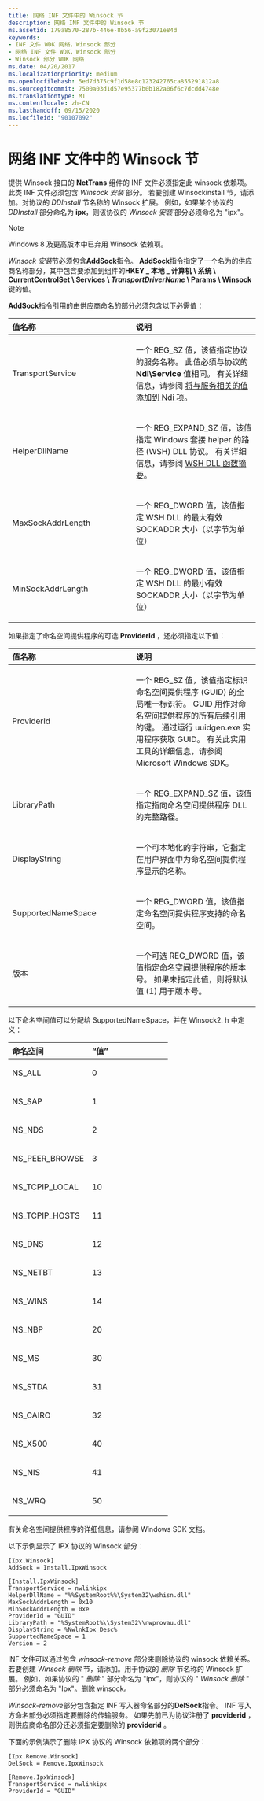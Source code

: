 ```yaml
---
title: 网络 INF 文件中的 Winsock 节
description: 网络 INF 文件中的 Winsock 节
ms.assetid: 179a8570-287b-446e-8b56-a9f23071e84d
keywords:
- INF 文件 WDK 网络，Winsock 部分
- 网络 INF 文件 WDK，Winsock 部分
- Winsock 部分 WDK 网络
ms.date: 04/20/2017
ms.localizationpriority: medium
ms.openlocfilehash: 5ed7d375c9f1d58e8c123242765ca855291812a8
ms.sourcegitcommit: 7500a03d1d57e95377b0b182a06f6c7dcdd4748e
ms.translationtype: MT
ms.contentlocale: zh-CN
ms.lasthandoff: 09/15/2020
ms.locfileid: "90107092"
---
```

# <a name="winsock-sections-in-a-network-inf-file"></a>网络 INF 文件中的 Winsock 节




提供 Winsock 接口的 **NetTrans** 组件的 INF 文件必须指定此 winsock 依赖项。 此类 INF 文件必须包含 *Winsock 安装* 部分。 若要创建 Winsockinstall 节，请添加。对协议的 *DDInstall* 节名称的 Winsock 扩展。 例如，如果某个协议的 *DDInstall* 部分命名为 **ipx**，则该协议的 *Winsock 安装* 部分必须命名为 "ipx"。

> [!NOTE] 
> Windows 8 及更高版本中已弃用 Winsock 依赖项。


*Winsock 安装*节必须包含**AddSock**指令。 **AddSock**指令指定了一个名为的供应商名称部分，其中包含要添加到组件的**HKEY \_ 本地 \_ 计算机 \\ 系统 \\ CurrentControlSet \\ Services \\ *TransportDriverName* \\ Params \\ Winsock**键的值。

**AddSock**指令引用的由供应商命名的部分必须包含以下必需值：

<table>
<colgroup>
<col width="50%" />
<col width="50%" />
</colgroup>
<thead>
<tr class="header">
<th align="left">值名称</th>
<th align="left">说明</th>
</tr>
</thead>
<tbody>
<tr class="odd">
<td align="left"><p>TransportService</p></td>
<td align="left"><p>一个 REG_SZ 值，该值指定协议的服务名称。 此值必须与协议的 <strong>Ndi\Service</strong> 值相同。 有关详细信息，请参阅 <a href="adding-service-related-values-to-the-ndi-key.md" data-raw-source="[Adding Service-Related Values to the Ndi Key](adding-service-related-values-to-the-ndi-key.md)">将与服务相关的值添加到 Ndi 项</a>。</p></td>
</tr>
<tr class="even">
<td align="left"><p>HelperDllName</p></td>
<td align="left"><p>一个 REG_EXPAND_SZ 值，该值指定 Windows 套接 helper 的路径 (WSH) DLL 协议。 有关详细信息，请参阅 <a href="/previous-versions/windows/hardware/network/ff566260(v=vs.85)" data-raw-source="[WSH DLL Function Summary](/previous-versions/windows/hardware/network/ff566260(v=vs.85))">WSH DLL 函数摘要</a>。</p></td>
</tr>
<tr class="odd">
<td align="left"><p>MaxSockAddrLength</p></td>
<td align="left"><p>一个 REG_DWORD 值，该值指定 WSH DLL 的最大有效 SOCKADDR 大小（以字节为单位）</p></td>
</tr>
<tr class="even">
<td align="left"><p>MinSockAddrLength</p></td>
<td align="left"><p>一个 REG_DWORD 值，该值指定 WSH DLL 的最小有效 SOCKADDR 大小（以字节为单位）</p></td>
</tr>
</tbody>
</table>

 

如果指定了命名空间提供程序的可选 **ProviderId** ，还必须指定以下值：

<table>
<colgroup>
<col width="50%" />
<col width="50%" />
</colgroup>
<thead>
<tr class="header">
<th align="left">值名称</th>
<th align="left">说明</th>
</tr>
</thead>
<tbody>
<tr class="odd">
<td align="left"><p>ProviderId</p></td>
<td align="left"><p>一个 REG_SZ 值，该值指定标识命名空间提供程序 (GUID) 的全局唯一标识符。 GUID 用作对命名空间提供程序的所有后续引用的键。 通过运行 uuidgen.exe 实用程序获取 GUID。 有关此实用工具的详细信息，请参阅 Microsoft Windows SDK。</p></td>
</tr>
<tr class="even">
<td align="left"><p>LibraryPath</p></td>
<td align="left"><p>一个 REG_EXPAND_SZ 值，该值指定指向命名空间提供程序 DLL 的完整路径。</p></td>
</tr>
<tr class="odd">
<td align="left"><p>DisplayString</p></td>
<td align="left"><p>一个可本地化的字符串，它指定在用户界面中为命名空间提供程序显示的名称。</p></td>
</tr>
<tr class="even">
<td align="left"><p>SupportedNameSpace</p></td>
<td align="left"><p>一个 REG_DWORD 值，该值指定命名空间提供程序支持的命名空间。</p></td>
</tr>
<tr class="odd">
<td align="left"><p>版本</p></td>
<td align="left"><p>一个可选 REG_DWORD 值，该值指定命名空间提供程序的版本号。 如果未指定此值，则将默认值 (1) 用于版本号。</p></td>
</tr>
</tbody>
</table>

 

以下命名空间值可以分配给 SupportedNameSpace，并在 Winsock2. h 中定义：

<table>
<colgroup>
<col width="50%" />
<col width="50%" />
</colgroup>
<thead>
<tr class="header">
<th align="left">命名空间</th>
<th align="left">“值”</th>
</tr>
</thead>
<tbody>
<tr class="odd">
<td align="left"><p>NS_ALL</p></td>
<td align="left"><p>0</p></td>
</tr>
<tr class="even">
<td align="left"><p>NS_SAP</p></td>
<td align="left"><p>1</p></td>
</tr>
<tr class="odd">
<td align="left"><p>NS_NDS</p></td>
<td align="left"><p>2</p></td>
</tr>
<tr class="even">
<td align="left"><p>NS_PEER_BROWSE</p></td>
<td align="left"><p>3</p></td>
</tr>
<tr class="odd">
<td align="left"><p>NS_TCPIP_LOCAL</p></td>
<td align="left"><p>10</p></td>
</tr>
<tr class="even">
<td align="left"><p>NS_TCPIP_HOSTS</p></td>
<td align="left"><p>11</p></td>
</tr>
<tr class="odd">
<td align="left"><p>NS_DNS</p></td>
<td align="left"><p>12</p></td>
</tr>
<tr class="even">
<td align="left"><p>NS_NETBT</p></td>
<td align="left"><p>13</p></td>
</tr>
<tr class="odd">
<td align="left"><p>NS_WINS</p></td>
<td align="left"><p>14</p></td>
</tr>
<tr class="even">
<td align="left"><p>NS_NBP</p></td>
<td align="left"><p>20</p></td>
</tr>
<tr class="odd">
<td align="left"><p>NS_MS</p></td>
<td align="left"><p>30</p></td>
</tr>
<tr class="even">
<td align="left"><p>NS_STDA</p></td>
<td align="left"><p>31</p></td>
</tr>
<tr class="odd">
<td align="left"><p>NS_CAIRO</p></td>
<td align="left"><p>32</p></td>
</tr>
<tr class="even">
<td align="left"><p>NS_X500</p></td>
<td align="left"><p>40</p></td>
</tr>
<tr class="odd">
<td align="left"><p>NS_NIS</p></td>
<td align="left"><p>41</p></td>
</tr>
<tr class="even">
<td align="left"><p>NS_WRQ</p></td>
<td align="left"><p>50</p></td>
</tr>
</tbody>
</table>

 

有关命名空间提供程序的详细信息，请参阅 Windows SDK 文档。

以下示例显示了 IPX 协议的 Winsock 部分：

```INF
[Ipx.Winsock]
AddSock = Install.IpxWinsock
 
[Install.IpxWinsock]
TransportService = nwlinkipx
HelperDllName = "%%SystemRoot%%\System32\wshisn.dll"
MaxSockAddrLength = 0x10
MinSockAddrLength = 0xe
ProviderId = "GUID"
LibraryPath = "%SystemRoot%\\System32\\nwprovau.dll"
DisplayString = %NwlnkIpx_Desc%
SupportedNameSpace = 1
Version = 2
```

INF 文件可以通过包含 *winsock-remove* 部分来删除协议的 winsock 依赖关系。 若要创建 *Winsock 删除* 节，请添加。用于协议的 *删除* 节名称的 Winsock 扩展。 例如，如果协议的 " *删除* " 部分命名为 "ipx"，则协议的 " *Winsock 删除* " 部分必须命名为 "Ipx"。删除 winsock。

*Winsock-remove*部分包含指定 INF 写入器命名部分的**DelSock**指令。 INF 写入方命名部分必须指定要删除的传输服务。 如果先前已为协议注册了 **providerid** ，则供应商命名部分还必须指定要删除的 **providerid** 。

下面的示例演示了删除 IPX 协议的 Winsock 依赖项的两个部分：

```INF
[Ipx.Remove.Winsock]
DelSock = Remove.IpxWinsock
 
[Remove.IpxWinsock]
TransportService = nwlinkipx
ProviderId = "GUID"
```


